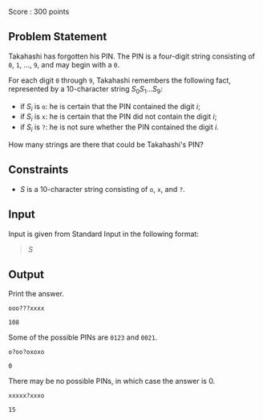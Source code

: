 Score : $300$ points

## Problem Statement

Takahashi has forgotten his PIN. The PIN is a four-digit string consisting of `0`, `1`, $\ldots$, `9`, and may begin with a `0`.

For each digit `0` through `9`, Takahashi remembers the following fact, represented by a $10$-character string $S_0S_1 \ldots S_9$:

- if $S_i$ is `o`: he is certain that the PIN contained the digit $i$;
- if $S_i$ is `x`: he is certain that the PIN did not contain the digit $i$;
- if $S_i$ is `?`: he is not sure whether the PIN contained the digit $i$.

How many strings are there that could be Takahashi's PIN?

## Constraints

- $S$ is a $10$-character string consisting of `o`, `x`, and `?`.

## Input

Input is given from Standard Input in the following format:

> $S$

## Output

Print the answer.

```input1
ooo???xxxx
```

```output1
108
```

Some of the possible PINs are `0123` and `0021`.

```input2
o?oo?oxoxo
```

```output2
0
```

There may be no possible PINs, in which case the answer is $0$.

```input3
xxxxx?xxxo
```

```output3
15
```